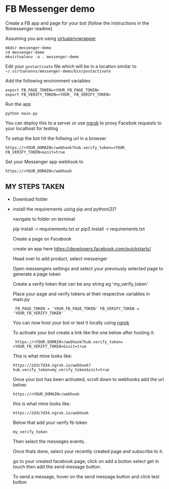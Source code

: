 # FB Messenger demo

Create a FB app and page for your bot (follow the instructions in the fbmessenger readme)

Assuming you are using [virtualenvwrapper](https://virtualenvwrapper.readthedocs.io/en/latest/)
 
 	mkdir messenger-demo
 	cd messenger-demo
 	mkvirtualenv -a . messenger-demo
 	
Edit your `postactivate` file which will be in a location similar to `~/.virtualenvs/messenger-demo/bin/postactivate`

Add the following environment variables

	export FB_PAGE_TOKEN=<YOUR_FB_PAGE_TOKEN>
	export FB_VERIFY_TOKEN=<YOUR_ FB_VERIFY_TOKEN>

Run the app

	python main.py
	
You can deploy this to a server or use [ngrok](https://ngrok.com/) to proxy Facebok requests to your localhost for testing

To setup the bot hit the follwing url in a browser

	https://<YOUR_DOMAIN>/webhook?hub.verify_token=<YOUR_ FB_VERIFY_TOKEN>&init=true
	
Set your Messenger app webhook to
	
	https://<YOUR_DOMAIN>/webhook
	
## MY STEPS TAKEN

- Download folder

- install the requirements using pip and python(3)?

    navigate to folder on terminal
    
    pip install -r requirements.txt
                or
    pip3 install -r requirements.txt
    
    Create a page on Facebook
    
   create an app here https://developers.facebook.com/quickstarts/
   
   Head over to add product, select messenger
   
   Open messengers settings and select your previously selected page to generate a page token
   
   Create a verify token that can be any string eg 'my_verify_token'
   
   Place your page and verify tokens at their respective variables in main.py
   
  ` FB_PAGE_TOKEN = 'YOUR_FB_PAGE_TOKEN'
   FB_VERIFY_TOKEN = 'YOUR_FB_VERIFY_TOKEN'`
   
   You can now host your bot or test it locally using [ngrok](https://ngrok.com/)
   
   To activate your bot create a link like the one below after hosting it:
   
   ` https://<YOUR_DOMAIN>/webhook?hub.verify_token=<YOUR_FB_VERIFY_TOKEN>&init=true`
   
   This is what mine looks like:
   
   `https://2d3c7d34.ngrok.io/webhook?hub.verify_token=my_verify_token&init=true`
   
   Once your bot has been activated, scroll down to webhooks add the url below:
   
   `https://<YOUR_DOMAIN>/webhook`
   
   this is what mine looks like:
   
   `https://2d3c7d34.ngrok.io/webhook`
   
   Below that add your verify fb token
   
   `my_verify_token`
   
   Then select the messeges events.
   
   Once thats done, select your recently created page and subscribe to it.
   
   
   
   
   
   go to your created facebook page, click on add a button
   select get in touch then add the send message button.
   
   To send a message, hover on the send message button and click test button
   
  
   
   
   
 


